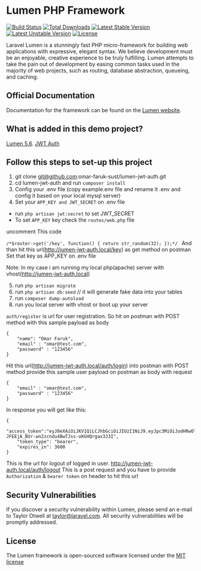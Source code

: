 # Lumen PHP Framework

[![Build Status](https://travis-ci.org/laravel/lumen-framework.svg)](https://travis-ci.org/laravel/lumen-framework)
[![Total Downloads](https://poser.pugx.org/laravel/lumen-framework/d/total.svg)](https://packagist.org/packages/laravel/lumen-framework)
[![Latest Stable Version](https://poser.pugx.org/laravel/lumen-framework/v/stable.svg)](https://packagist.org/packages/laravel/lumen-framework)
[![Latest Unstable Version](https://poser.pugx.org/laravel/lumen-framework/v/unstable.svg)](https://packagist.org/packages/laravel/lumen-framework)
[![License](https://poser.pugx.org/laravel/lumen-framework/license.svg)](https://packagist.org/packages/laravel/lumen-framework)

Laravel Lumen is a stunningly fast PHP micro-framework for building web applications with expressive, elegant syntax. We believe development must be an enjoyable, creative experience to be truly fulfilling. Lumen attempts to take the pain out of development by easing common tasks used in the majority of web projects, such as routing, database abstraction, queueing, and caching.

## Official Documentation

Documentation for the framework can be found on the [Lumen website](http://lumen.laravel.com/docs).

## What is added in this demo project?

[Lumen 5.6](http://lumen.laravel.com/docs).
[JWT Auth](https://github.com/tymondesigns/jwt-auth)

## Follow this steps to set-up this project

1. git clone git@github.com:omar-faruk-sust/lumen-jwt-auth.git
2. cd lumen-jwt-auth and run `composer install`
3. Config your .env file (copy example.env file and rename it .env and config it based on your local mysql server)
4. Set your `APP_KEY and JWT_SECRET` on .env file 
 - run `php artisan jwt:secret` to set JWT_SECRET
 - To set `APP_KEY` key check the `routes/web.php` file

uncomment This code

`/*$router->get('/key', function() {
    return str_random(32);
});*/
`
And than hit this url(http://jumen-jwt-auth.local/key) as get method on postman
Set that key as APP_KEY on .env file

Note: In my case i am running my local php(apache) server with vhost(http://jumen-jwt-auth.local)

5. run `php artisan migrate`
6. run `php artisan db:seed` // it will generate fake data into your tables
7. run `composer dump-autoload`
8. run you local server with vhost or boot up your server

`auth/register` is url for user registration. So hit on postman with POST method with this sample payload as body
    
```
{
	"name": "Omar Faruk",
	"email" : "omar@test.com",
	"password" : "123456"
}
```

Hit this url(http://jumen-jwt-auth.local/auth/login) into postman with POST method
provide this sample user payload on postman as body with request

```
{
	"email" : "omar@test.com",
	"password" : "123456"
}
```

In response you will get like this: 
```
{
	"access_token":"eyJ0eXAiOiJKV1QiLCJhbGciOiJIUzI1NiJ9.eyJpc3MiOiJodHRwOlwvXC9qdW1lbi1qd3QtYXV0aC5sb2NhbFwvYXV0aFwvbG9naW4iLCJpYXQiOjE1MzU5NDI1MjYsImV4cCI6MTUzNTk0NjEyNiwibmJmIjoxNTM1OTQyNTI2LCJqdGkiOiJiYTlUTXd5N2p4UzgwSVBBIiwic3ViIjoxLCJwcnYiOiI4N2UwYWYxZWY5ZmQxNTgxMmZkZWM5NzE1M2ExNGUwYjA0NzU0NmFhIn0.yE-JFEEjA_BUr-wn2zcndu4BwTJss-oKGHQrgax3J3I",
 	"token_type": "bearer",
 	"expires_in": 3600
}
```

This is the url for logout of logged in user. http://jumen-jwt-auth.local/auth/logout
This is a post request and you have to provide `Authorization` & `bearer token` on header to hit this url

## Security Vulnerabilities

If you discover a security vulnerability within Lumen, please send an e-mail to Taylor Otwell at taylor@laravel.com. All security vulnerabilities will be promptly addressed.

## License

The Lumen framework is open-sourced software licensed under the [MIT license](http://opensource.org/licenses/MIT)
